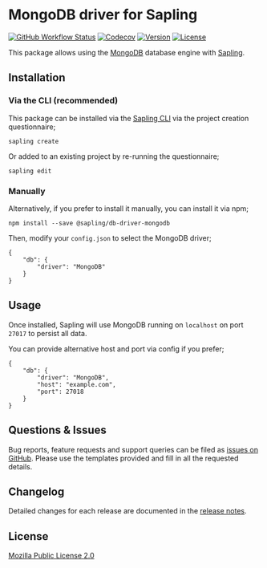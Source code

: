 # MongoDB driver for Sapling

<a href="https://github.com/saplingjs/sapling/actions"><img src="https://img.shields.io/github/workflow/status/saplingjs/db-driver-mongodb/CI" alt="GitHub Workflow Status"></a>
<a href="https://app.codecov.io/gh/saplingjs/sapling"><img src="https://img.shields.io/codecov/c/gh/saplingjs/db-driver-mongodb?token=9NU1KSRKAH" alt="Codecov"></a>
<a href="https://www.npmjs.com/package/@sapling/sapling"><img src="https://img.shields.io/npm/v/@sapling/db-driver-mongodb.svg?sanitize=true" alt="Version"></a>
<a href="https://github.com/saplingjs/sapling/blob/master/LICENSE"><img src="https://img.shields.io/npm/l/@sapling/db-driver-mongodb.svg?sanitize=true" alt="License"></a>

This package allows using the [MongoDB](https://www.mongodb.com/) database engine with [Sapling](https://github.com/saplingjs/sapling/).


## Installation

### Via the CLI (recommended)

This package can be installed via the [Sapling CLI](https://saplingjs.com/docs/#/cli) via the project creation questionnaire;

    sapling create

Or added to an existing project by re-running the questionnaire;

    sapling edit


### Manually

Alternatively, if you prefer to install it manually, you can install it via npm;

    npm install --save @sapling/db-driver-mongodb

Then, modify your `config.json` to select the MongoDB driver;

    {
        "db": {
            "driver": "MongoDB"
        }
    }


## Usage

Once installed, Sapling will use MongoDB running on `localhost` on port `27017` to persist all data.

You can provide alternative host and port via config if you prefer;

    {
        "db": {
            "driver": "MongoDB",
            "host": "example.com",
            "port": 27018
        }
    }


## Questions & Issues

Bug reports, feature requests and support queries can be filed as [issues on GitHub](https://github.com/saplingjs/db-driver-mongodb/issues).  Please use the templates provided and fill in all the requested details.


## Changelog

Detailed changes for each release are documented in the [release notes](https://github.com/saplingjs/db-driver-mongodb/releases).


## License

[Mozilla Public License 2.0](https://opensource.org/licenses/MPL-2.0)
